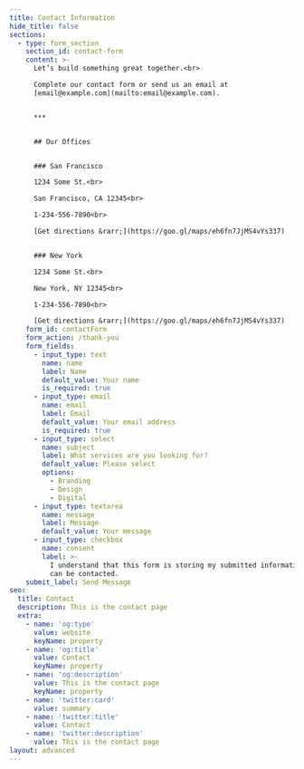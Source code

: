 ```yaml
---
title: Contact Information
hide_title: false
sections:
  - type: form_section
    section_id: contact-form
    content: >-
      Let’s build something great together.<br>

      Complete our contact form or send us an email at
      [email@example.com](mailto:email@example.com).


      ***


      ## Our Offices


      ### San Francisco

      1234 Some St.<br>

      San Francisco, CA 12345<br>

      1-234-556-7890<br>

      [Get directions &rarr;](https://goo.gl/maps/eh6fn7JjMS4vYs337)


      ### New York

      1234 Some St.<br>

      New York, NY 12345<br>

      1-234-556-7890<br>

      [Get directions &rarr;](https://goo.gl/maps/eh6fn7JjMS4vYs337)
    form_id: contactForm
    form_action: /thank-you
    form_fields:
      - input_type: text
        name: name
        label: Name
        default_value: Your name
        is_required: true
      - input_type: email
        name: email
        label: Email
        default_value: Your email address
        is_required: true
      - input_type: select
        name: subject
        label: What services are you looking for?
        default_value: Please select
        options:
          - Branding
          - Design
          - Digital
      - input_type: textarea
        name: message
        label: Message
        default_value: Your message
      - input_type: checkbox
        name: consent
        label: >-
          I understand that this form is storing my submitted information so I
          can be contacted.
    submit_label: Send Message
seo:
  title: Contact
  description: This is the contact page
  extra:
    - name: 'og:type'
      value: website
      keyName: property
    - name: 'og:title'
      value: Contact
      keyName: property
    - name: 'og:description'
      value: This is the contact page
      keyName: property
    - name: 'twitter:card'
      value: summary
    - name: 'twitter:title'
      value: Contact
    - name: 'twitter:description'
      value: This is the contact page
layout: advanced
---
```

